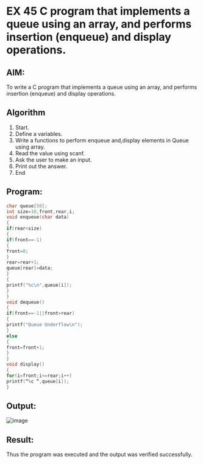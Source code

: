 # EX 45 C program that implements a queue using an array, and performs insertion (enqueue) and display operations.
## AIM:
To write a C program that implements a queue using an array, and performs insertion (enqueue) and display operations. 

## Algorithm
1. Start.
2. Define a variables.
3. Write a functions to perform enqueue and,display elements in Queue using array.
4. Read the value using scanf.
5. Ask the user to make an input.
6. Print out the answer.
7. End
   

## Program:
```c
char queue[50];
int size=10,front,rear,i; 
void enqueue(char data)
{
if(rear<size)
{
if(front==-1)
{
front=0;
}
rear=rear+1; 
queue[rear]=data;
}
{
printf("%c\n",queue[i]);
}
}
void dequeue()
{
if(front==-1||front>rear)
{
printf("Queue Underflow\n");
}
else
{
front=front+1;
}
}
void display()
{
for(i=front;i<=rear;i++)
printf(“%c “,queue[i]);
}


```

## Output:

![image](https://github.com/user-attachments/assets/86e2c8e9-c1fd-4cdc-a824-cfaedffd86e4)


## Result:
Thus the program was executed and the output was verified successfully.
